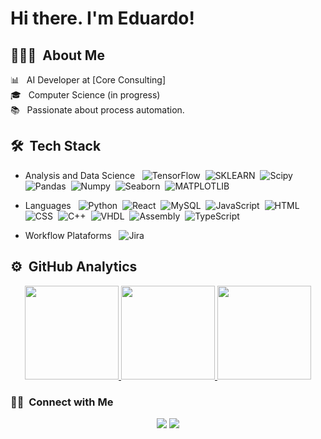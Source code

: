 # Hi there. I'm Eduardo!

## 👩🏻‍💻 &nbsp;About Me

📊 &nbsp; AI Developer at [Core Consulting]\
🎓 &nbsp; Computer Science (in progress)\
📚 &nbsp; Passionate about process automation.

## 🛠 &nbsp;Tech Stack
- Analysis and Data Science &nbsp;
![TensorFlow](https://img.shields.io/badge/-Tensorflow-05122A?style=flat&logo=tensorflow)&nbsp;
![SKLEARN](https://img.shields.io/badge/-SKlearn-05122A?style=flat&logo=scikit-learn)&nbsp;
![Scipy](https://img.shields.io/badge/-Scipy-05122A?style=flat&logo=scipy)&nbsp;
![Pandas](https://img.shields.io/badge/-Pandas-05122A?style=flat&logo=pandas)&nbsp;
![Numpy](https://img.shields.io/badge/-Numpy-05122A?style=flat&logo=numpy)&nbsp;
![Seaborn](https://img.shields.io/badge/-Seaborn-05122A?style=flat&logo=Seaborn)&nbsp;
![MATPLOTLIB](https://img.shields.io/badge/-Matplotlib-05122A?style=flat&logo=matplotlib)&nbsp;
- Languages &nbsp;
![Python](https://img.shields.io/badge/-Python-05122A?style=flat&logo=python)&nbsp;
![React](https://img.shields.io/badge/-React-05122A?style=flat&logo=react)&nbsp;
![MySQL](https://img.shields.io/badge/-MySQL-05122A?style=flat&logo=mysql)&nbsp;
![JavaScript](https://img.shields.io/badge/-JavaScript-05122A?style=flat&logo=javascript)&nbsp;
![HTML](https://img.shields.io/badge/HTML5-05122A?style=flat&logo=html5)&nbsp;
![CSS](https://img.shields.io/badge/CSS3-05122A?style=flat&logo=css3)&nbsp;
![C++](https://img.shields.io/badge/c++-05122A?style=flat&logo=c%2B%2B&logoColor=white)&nbsp;
![VHDL](https://img.shields.io/badge/-VHDL-05122A?style=flat&logo=VHDL)&nbsp;
![Assembly](https://img.shields.io/badge/-Assembly_MIPS-05122A?style=flat)&nbsp;
![TypeScript](https://img.shields.io/badge/-TypeScript-05122A?style=flat&logo=typescript)&nbsp;

- Workflow Plataforms &nbsp;
  ![Jira](https://img.shields.io/badge/Jira-05122A?style=flat&logo=Jira)

## ⚙️ &nbsp;GitHub Analytics

<a href="https://github.com/EduardoAMelo">
    <div align="center">
        <img height="150em" src="https://github-readme-stats-eight-theta.vercel.app/api?username=EduardoAMelo&show_icons=true&theme=algolia&include_all_commits=true&count_private=true"/>
        <img height="150em" src ="https://github-readme-streak-stats.herokuapp.com?user=EduardoAMelo&theme=algolia">
        <img height="150em" src="https://github-readme-stats-eight-theta.vercel.app/api/top-langs/?username=EduardoAMelo&layout=compact&langs_count=8&theme=algolia"/>
    </div>
</a>

### 🤝🏻 &nbsp;Connect with Me

<p align="center">
<a href="https://www.linkedin.com/in/eduardo-amaral-melo-a9b85b214?miniProfileUrn=urn%3Ali%3Afs_miniProfile%3AACoAADY7RVcBAIIOKmLmGtaqttBTaTn1r2UpjzQ&lipi=urn%3Ali%3Apage%3Ad_flagship3_search_srp_all%3B0V166DvUQaqgOjbBj0bwQg%3D%3D"><img src="https://img.shields.io/badge/-Eduardo%20Amaral%20Melo-0077B5?style=flat&logo=Linkedin&logoColor=white"/></a>
<a href="mailto:eduardoamelo2003@gmail.com"><img src="https://img.shields.io/badge/-eduardoamelo2003@gmail.com-D14836?style=flat&logo=Gmail&logoColor=white"/></a>
</p>
